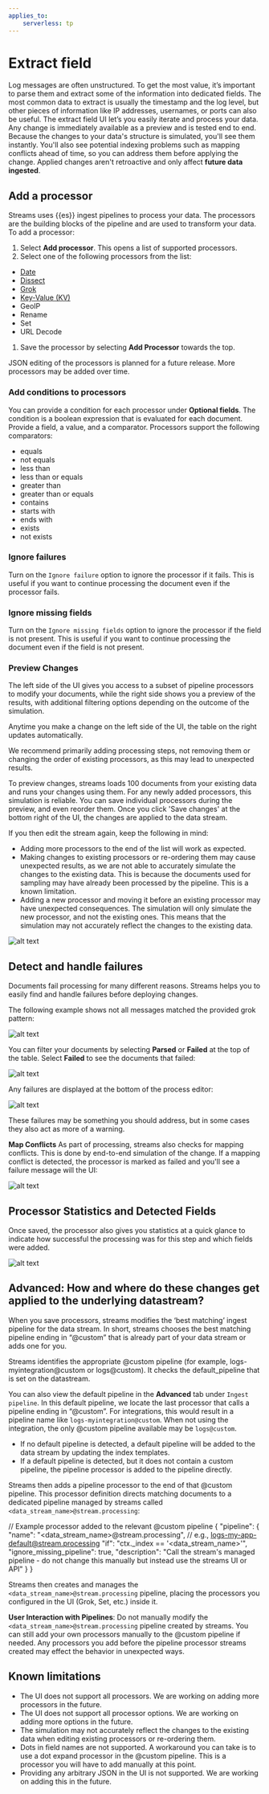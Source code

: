 ```yaml
---
applies_to:
    serverless: tp
---
```

# Extract field
Log messages are often unstructured. To get the most value, it’s important to parse them and extract some of the information into dedicated fields. The most common data to extract is usually the timestamp and the log level, but other pieces of information like IP addresses, usernames, or ports can also be useful.
The extract field UI let’s you easily iterate and process your data. Any change is immediately available as a preview and is tested end to end.
Because the changes to your data's structure is simulated, you'll see them instantly. You'll also see potential indexing problems such as mapping conflicts ahead of time, so you can address them before applying the change.
Applied changes aren't retroactive and only affect **future data ingested**.

## Add a processor
Streams uses {{es}} ingest pipelines to process your data. The processors are the building blocks of the pipeline and are used to transform your data.
To add a processor:

1. Select **Add processor**. This opens a list of supported processors.
1. Select one of the following processors from the list:
  - [Date](./extract/date.md)
  - [Dissect](./extract/dissect.md)
  - [Grok](./extract/grok.md)
  - [Key-Value (KV)](./extract/key-value.md)
  - GeoIP
  - Rename
  - Set
  - URL Decode
1. Save the processor by selecting **Add Processor** towards the top.

JSON editing of the processors is planned for a future release. More processors may be added over time.

### Add conditions to processors
You can provide a condition for each processor under **Optional fields**. The condition is a boolean expression that is evaluated for each document. Provide a field, a value, and a comparator.
Processors support the following comparators:
- equals
- not equals
- less than
- less than or equals
- greater than
- greater than or equals
- contains
- starts with
- ends with
- exists
- not exists

### Ignore failures
Turn on the `Ignore failure` option to ignore the processor if it fails. This is useful if you want to continue processing the document even if the processor fails.

### Ignore missing fields
Turn on the `Ignore missing fields` option to ignore the processor if the field is not present. This is useful if you want to continue processing the document even if the field is not present.

### Preview Changes
The left side of the UI gives you access to a subset of pipeline processors to modify your documents, while the right side shows you a preview of the results, with additional filtering options depending on the outcome of the simulation.

Anytime you make a change on the left side of the UI, the table on the right updates automatically.

We recommend primarily adding processing steps, not removing them or changing the order of existing processors, as this may lead to unexpected results.

To preview changes, streams loads 100 documents from your existing data and runs your changes using them.
For any newly added processors, this simulation is reliable. You can save individual processors during the preview, and even reorder them.
Once you click 'Save changes' at the bottom right of the UI, the changes are applied to the data stream.

If you then edit the stream again, keep the following in mind:
- Adding more processors to the end of the list will work as expected.
- Making changes to existing processors or re-ordering them may cause unexpected results, as we are not able to accurately simulate the changes to the existing data. This is because the documents used for sampling may have already been processed by the pipeline. This is a known limitation.
- Adding a new processor and moving it before an existing processor may have unexpected consequences. The simulation will only simulate the new processor, and not the existing ones. This means that the simulation may not accurately reflect the changes to the existing data.

![alt text](<grok.png>)

## Detect and handle failures
Documents fail processing for many different reasons. Streams helps you to easily find and handle failures before deploying changes.

The following example shows not all messages matched the provided grok pattern:

![alt text](<parsed.png>)

You can filter your documents by selecting **Parsed** or **Failed** at the top of the table. Select **Failed** to see the documents that failed:

![alt text](<failures.png>)

Any failures are displayed at the bottom of the process editor:

![alt text](<processor-failures.png>)

These failures may be something you should address, but in some cases they also act as more of a warning.

**Map Conflicts**
As part of processing, streams also checks for mapping conflicts. This is done by end-to-end simulation of the change. If a mapping conflict is detected, the processor is marked as failed and you'll see a failure message will the UI:

![alt text](<mapping-conflicts.png>)

## Processor Statistics and Detected Fields
Once saved, the processor also gives you statistics at a quick glance to indicate how successful the processing was for this step and which fields were added.

![alt text](<field-stats.png>)

## Advanced: How and where do these changes get applied to the underlying datastream?
When you save processors, streams modifies the ‘best matching’ ingest pipeline for the data stream. In short, streams chooses the best matching pipeline ending in “@custom” that is already part of your data stream or adds one for you.

Streams identifies the appropriate @custom pipeline (for example, logs-myintegration@custom or logs@custom).
It checks the default_pipeline that is set on the datastream.

You can also view the default pipeline in the **Advanced** tab under `Ingest pipeline`.
In this default pipeline, we locate the last processor that calls a pipeline ending in “@custom”. For integrations, this would result in a pipeline name like `logs-myintegration@custom`. When not using the integration, the only @custom pipeline available may be `logs@custom`.
- If no default pipeline is detected, a default pipeline will be added to the data stream by updating the index templates.
- If a default pipeline is detected, but it does not contain a custom pipeline, the pipeline processor is added to the pipeline directly.

Streams then adds a pipeline processor to the end of that @custom pipeline. This processor definition directs matching documents to a dedicated pipeline managed by streams called `<data_stream_name>@stream.processing`:

// Example processor added to the relevant @custom pipeline
{
  "pipeline": {
    "name": "<data_stream_name>@stream.processing", // e.g., logs-my-app-default@stream.processing
    "if": "ctx._index == '<data_stream_name>'",
    "ignore_missing_pipeline": true,
    "description": "Call the stream's managed pipeline - do not change this manually but instead use the streams UI or API"
  }
}

Streams then creates and manages the `<data_stream_name>@stream.processing` pipeline, placing the processors you configured in the UI (Grok, Set, etc.) inside it.

**User Interaction with Pipelines**:
Do not manually modify the `<data_stream_name>@stream.processing` pipeline created by streams.
You can still add your own processors manually to the @custom pipeline if needed. Any processors you add before the pipeline processor streams created may effect the behavior in unexpected ways.

## Known limitations
- The UI does not support all processors. We are working on adding more processors in the future.
- The UI does not support all processor options. We are working on adding more options in the future.
- The simulation may not accurately reflect the changes to the existing data when editing existing processors or re-ordering them.
- Dots in field names are not supported. A workaround you can take is to use a dot expand processor in the @custom pipeline. This is a processor you will have to add manually at this point.
- Providing any arbitrary JSON in the UI is not supported. We are working on adding this in the future.
